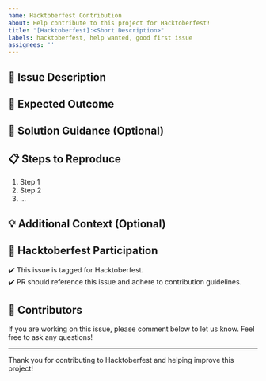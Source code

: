 ```yaml
---
name: Hacktoberfest Contribution
about: Help contribute to this project for Hacktoberfest!
title: "[Hacktoberfest]:<Short Description>"
labels: hacktoberfest, help wanted, good first issue
assignees: ''
---
```


## 📝 Issue Description

<!-- Describe the issue in detail. Include any background or context that might help the contributor understand the task. -->

## 🎯 Expected Outcome

<!-- Outline the expected result or goal for this issue. What should be done or achieved? -->

## 🔧 Solution Guidance (Optional)

<!-- If applicable, provide hints or tips that might help the contributor. You can point to documentation, code files, or similar issues. -->

## 📋 Steps to Reproduce

<!-- List detailed steps for reproducing the issue (if applicable). -->

1. Step 1
2. Step 2
3. ...

## 💡 Additional Context (Optional)

<!-- Add any additional information, code snippets, logs, or references that may help the contributor in resolving the issue. -->

## 🎃 Hacktoberfest Participation

✔️ This issue is tagged for Hacktoberfest. <br>
✔️ PR should reference this issue and adhere to contribution guidelines.

## 👥 Contributors

If you are working on this issue, please comment below to let us know. Feel free to ask any questions!

---

Thank you for contributing to Hacktoberfest and helping improve this project!
